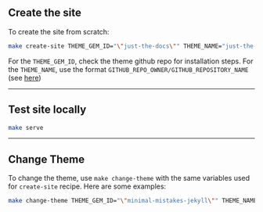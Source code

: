 ## Create the site

To create the site from scratch:

```bash
make create-site THEME_GEM_ID="\"just-the-docs\"" THEME_NAME="just-the-docs/just-the-docs"
```

For the `THEME_GEM_ID`, check the theme github repo for installation steps. For the `THEME_NAME`, use the format `GITHUB_REPO_OWNER/GITHUB_REPOSITORY_NAME` (see [here](https://github.com/benbalter/jekyll-remote-theme?tab=readme-ov-file#declaring-your-theme))

---

## Test site locally

```bash
make serve
```

---

## Change Theme

To change the theme, use `make change-theme` with the same variables used for `create-site` recipe. Here are some examples:

```bash
make change-theme THEME_GEM_ID="\"minimal-mistakes-jekyll\"" THEME_NAME="mmistakes/minimal-mistakes"
```